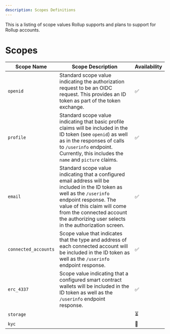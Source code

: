 ```yaml
---
description: Scopes Definitions
---
```


This is a listing of scope values Rollup supports and plans to support for Rollup accounts.

# Scopes

| Scope Name           | Scope Description                                                                                                                                                                                                                                                     | Availability |
| -------------------- | --------------------------------------------------------------------------------------------------------------------------------------------------------------------------------------------------------------------------------------------------------------------- | ------------ |
| `openid`             | Standard scope value indicating the authorization request to be an OIDC request. This provides an ID token as part of the token exchange.                                                                                                                             | ✅           |
| `profile`            | Standard scope value indicating that basic profile claims will be included in the ID token (see `openid`) as well as in the responses of calls to `/userinfo` endpoint. Currently, this includes the `name` and `picture` claims.                                     | ✅           |
| `email`              | Standard scope value indicating that a configured email address will be included in the ID token as well as the `/userinfo` endpoint response. The value of this claim will come from the connected account the authorizing user selects in the authorization screen. | ✅           |
| `connected_accounts` | Scope value that indicates that the type and address of each connected account will be included in the ID token as well as the `/userinfo` endpoint response.                                                                                                         | ✅           |
| `erc_4337`           | Scope value indicating that a configured smart contract wallets will be included in the ID token as well as the `/userinfo` endpoint response.                                                                                                                        | ✅           |
| `storage`            |                                                                                                                                                                                                                                                                       | ⏳           |
| `kyc`                |                                                                                                                                                                                                                                                                       | 📅           |
